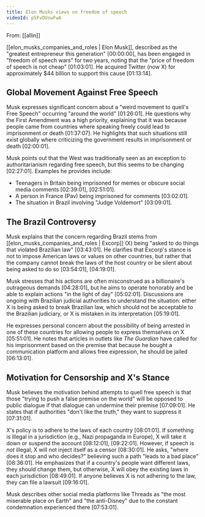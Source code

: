 ```yaml
---
title: Elon Musks views on freedom of speech
videoId: pSFvOUswFwA
---
```


From: [[allin]] <br/> 

[[elon_musks_companies_and_roles | Elon Musk]], described as the "greatest entrepreneur this generation" <a class="yt-timestamp" data-t="00:00:00">[00:00:00]</a>, has been engaged in "freedom of speech wars" for two years, noting that the "price of freedom of speech is not cheap" <a class="yt-timestamp" data-t="01:03:01">[01:03:01]</a>. He acquired Twitter (now X) for approximately $44 billion to support this cause <a class="yt-timestamp" data-t="01:13:14">[01:13:14]</a>.

## Global Movement Against Free Speech
Musk expresses significant concern about a "weird movement to quell's Free Speech" occurring "around the world" <a class="yt-timestamp" data-t="01:26:01">[01:26:01]</a>. He questions why the First Amendment was a high priority, explaining that it was because people came from countries where speaking freely could lead to imprisonment or death <a class="yt-timestamp" data-t="01:37:07">[01:37:07]</a>. He highlights that such situations still exist globally where criticizing the government results in imprisonment or death <a class="yt-timestamp" data-t="02:00:01">[02:00:01]</a>.

Musk points out that the West was traditionally seen as an exception to authoritarianism regarding free speech, but this seems to be changing <a class="yt-timestamp" data-t="02:27:01">[02:27:01]</a>. Examples he provides include:
*   Teenagers in Britain being imprisoned for memes or obscure social media comments <a class="yt-timestamp" data-t="02:39:01">[02:39:01]</a>, <a class="yt-timestamp" data-t="02:51:01">[02:51:01]</a>.
*   A person in France (Pav) being imprisoned for comments <a class="yt-timestamp" data-t="03:02:01">[03:02:01]</a>.
*   The situation in Brazil involving "Judge Voldemort" <a class="yt-timestamp" data-t="03:09:01">[03:09:01]</a>.

## The Brazil Controversy
Musk explains that the concern regarding Brazil stems from [[elon_musks_companies_and_roles | Excorp]] (X) being "asked to do things that violated Brazilian law" <a class="yt-timestamp" data-t="03:43:01">[03:43:01]</a>. He clarifies that Excorp's stance is not to impose American laws or values on other countries, but rather that the company cannot break the laws of the host country or be silent about being asked to do so <a class="yt-timestamp" data-t="03:54:01">[03:54:01]</a>, <a class="yt-timestamp" data-t="04:19:01">[04:19:01]</a>.

Musk stresses that his actions are often misconstrued as a billionaire's outrageous demands <a class="yt-timestamp" data-t="04:28:01">[04:28:01]</a>, but he aims to operate honorably and be able to explain actions "in the light of day" <a class="yt-timestamp" data-t="05:02:01">[05:02:01]</a>. Discussions are ongoing with Brazilian judicial authorities to understand the situation: either X is being asked to break Brazilian law, which should not be acceptable to the Brazilian judiciary, or X is mistaken in its interpretation <a class="yt-timestamp" data-t="05:19:01">[05:19:01]</a>.

He expresses personal concern about the possibility of being arrested in one of these countries for allowing people to express themselves on X <a class="yt-timestamp" data-t="05:51:01">[05:51:01]</a>. He notes that articles in outlets like *The Guardian* have called for his imprisonment based on the premise that because he bought a communication platform and allows free expression, he should be jailed <a class="yt-timestamp" data-t="06:13:01">[06:13:01]</a>.

## Motivation for Censorship and X's Stance
Musk believes the motivation behind attempts to quell free speech is that those "trying to push a false premise on the world" will be opposed to public dialogue if that dialogue can undermine their premise <a class="yt-timestamp" data-t="07:09:01">[07:09:01]</a>. He states that if authorities "don't like the truth," they want to suppress it <a class="yt-timestamp" data-t="07:31:01">[07:31:01]</a>.

X's policy is to adhere to the laws of each country <a class="yt-timestamp" data-t="08:01:01">[08:01:01]</a>. If something is illegal in a jurisdiction (e.g., Nazi propaganda in Europe), X will take it down or suspend the account <a class="yt-timestamp" data-t="08:12:01">[08:12:01]</a>, <a class="yt-timestamp" data-t="09:22:01">[09:22:01]</a>. However, if speech is *not* illegal, X will not inject itself as a censor <a class="yt-timestamp" data-t="08:30:01">[08:30:01]</a>. He asks, "where does it stop and who decides?" believing such a path "leads to a bad place" <a class="yt-timestamp" data-t="08:36:01">[08:36:01]</a>. He emphasizes that if a country's people want different laws, they should change them, but otherwise, X will obey the existing laws in each jurisdiction <a class="yt-timestamp" data-t="08:49:01">[08:49:01]</a>. If anyone believes X is not adhering to the law, they can file a lawsuit <a class="yt-timestamp" data-t="09:16:01">[09:16:01]</a>.

Musk describes other social media platforms like Threads as "the most miserable place on Earth" and "the anti-Disney" due to the constant condemnation experienced there <a class="yt-timestamp" data-t="07:53:01">[07:53:01]</a>.